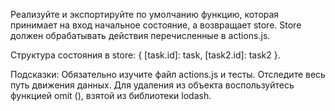 Реализуйте и экспортируйте по умолчанию функцию,
которая принимает на вход начальное состояние, а возвращает store.
Store должен обрабатывать действия перечисленные в actions.js.

Структура состояния в store: { [task.id]: task, [task2.id]: task2 }.

Подсказки:
Обязательно изучите файл actions.js и тесты. Отследите весь путь движения данных.
Для удаления из объекта воспользуйтесь функцией omit (), взятой из библиотеки lodash.
